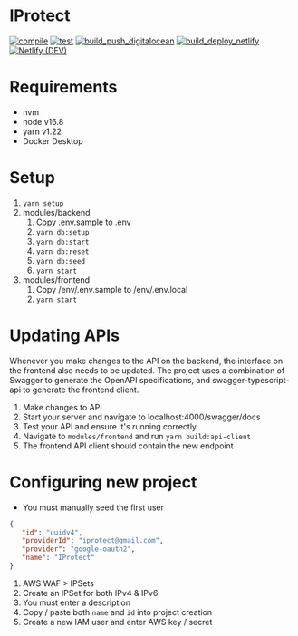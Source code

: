 # IProtect

[![compile](https://github.com/es-lynn/ip-protect/actions/workflows/compile.yml/badge.svg)](https://github.com/es-lynn/ip-protect/actions/workflows/compile.yml)
[![test](https://github.com/es-lynn/ip-protect/actions/workflows/test.yml/badge.svg)](https://github.com/es-lynn/ip-protect/actions/workflows/test.yml)
[![build_push_digitalocean](https://github.com/es-lynn/ip-protect-hackweek/actions/workflows/build-push-digitalocean.yml/badge.svg)](https://github.com/es-lynn/ip-protect-hackweek/actions/workflows/build-push-digitalocean.yml)
[![build_deploy_netlify](https://github.com/es-lynn/ip-protect-hackweek/actions/workflows/build-deploy-netlify.yml/badge.svg)](https://github.com/es-lynn/ip-protect-hackweek/actions/workflows/build-deploy-netlify.yml)
[![Netlify (DEV)](https://api.netlify.com/api/v1/badges/5f75da4d-6d21-4e9f-b849-b544d8483cdb/deploy-status)](https://app.netlify.com/sites/dev-iprotect/deploys)

# Requirements

- nvm
- node v16.8
- yarn v1.22
- Docker Desktop

# Setup

1. `yarn setup`
2. modules/backend
   1. Copy .env.sample to .env
   2. `yarn db:setup`
   3. `yarn db:start`
   4. `yarn db:reset`
   5. `yarn db:seed`
   6. `yarn start` 
3. modules/frontend
   1. Copy /env/.env.sample to /env/.env.local
   2. `yarn start`

# Updating APIs

Whenever you make changes to the API on the backend, the interface on the frontend also needs to be updated. The project uses a combination of Swagger to generate the OpenAPI specifications, and swagger-typescript-api to generate the frontend client.

1. Make changes to API
2. Start your server and navigate to localhost:4000/swagger/docs
3. Test your API and ensure it's running correctly
4. Navigate to `modules/frontend` and run `yarn build:api-client`
5. The frontend API client should contain the new endpoint

# Configuring new project

- You must manually seed the first user
```json
{
   "id": "uuidv4",
   "providerId": "iprotect@gmail.com",
   "provider": "google-oauth2",
   "name": "IProtect"
}
```

1. AWS WAF > IPSets
2. Create an IPSet for both IPv4 & IPv6
3. You must enter a description
4. Copy / paste both `name` and `id` into project creation
5. Create a new IAM user and enter AWS key / secret